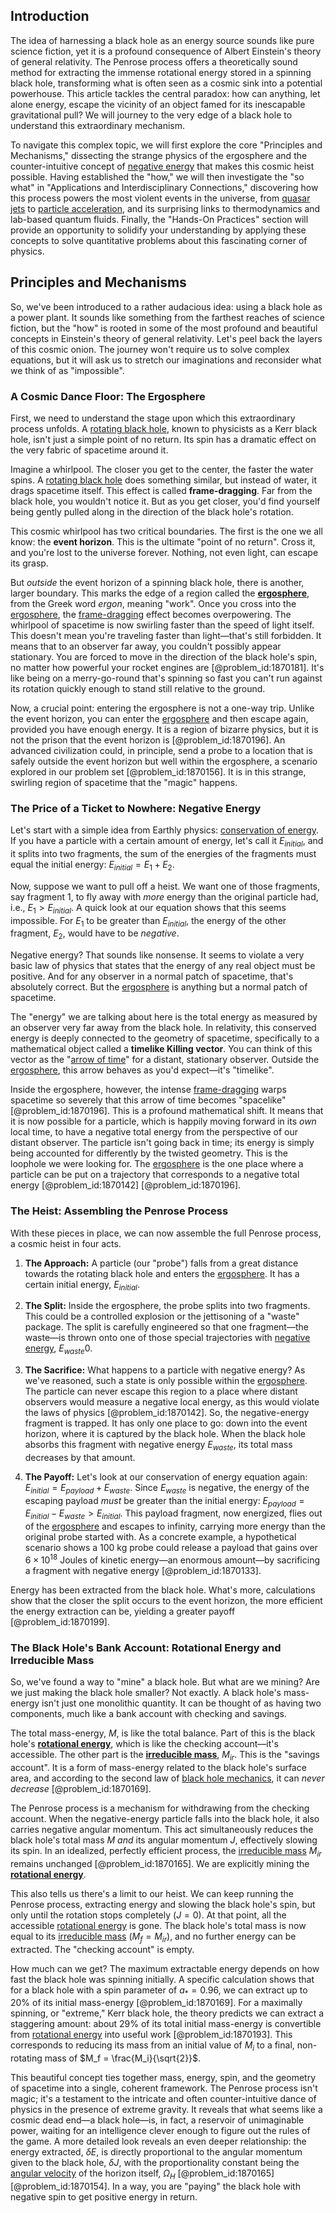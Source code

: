 ## Introduction
The idea of harnessing a black hole as an energy source sounds like pure science fiction, yet it is a profound consequence of Albert Einstein's theory of general relativity. The Penrose process offers a theoretically sound method for extracting the immense rotational energy stored in a spinning black hole, transforming what is often seen as a cosmic sink into a potential powerhouse. This article tackles the central paradox: how can anything, let alone energy, escape the vicinity of an object famed for its inescapable gravitational pull? We will journey to the very edge of a black hole to understand this extraordinary mechanism.

To navigate this complex topic, we will first explore the core "Principles and Mechanisms," dissecting the strange physics of the ergosphere and the counter-intuitive concept of [negative energy](@article_id:161048) that makes this cosmic heist possible. Having established the "how," we will then investigate the "so what" in "Applications and Interdisciplinary Connections," discovering how this process powers the most violent events in the universe, from [quasar jets](@article_id:158688) to [particle acceleration](@article_id:157708), and its surprising links to thermodynamics and lab-based quantum fluids. Finally, the "Hands-On Practices" section will provide an opportunity to solidify your understanding by applying these concepts to solve quantitative problems about this fascinating corner of physics.

## Principles and Mechanisms

So, we've been introduced to a rather audacious idea: using a black hole as a power plant. It sounds like something from the farthest reaches of science fiction, but the "how" is rooted in some of the most profound and beautiful concepts in Einstein's theory of general relativity. Let's peel back the layers of this cosmic onion. The journey won't require us to solve complex equations, but it will ask us to stretch our imaginations and reconsider what we think of as "impossible".

### A Cosmic Dance Floor: The Ergosphere

First, we need to understand the stage upon which this extraordinary process unfolds. A [rotating black hole](@article_id:261173), known to physicists as a Kerr black hole, isn't just a simple point of no return. Its spin has a dramatic effect on the very fabric of spacetime around it.

Imagine a whirlpool. The closer you get to the center, the faster the water spins. A [rotating black hole](@article_id:261173) does something similar, but instead of water, it drags spacetime itself. This effect is called **frame-dragging**. Far from the black hole, you wouldn't notice it. But as you get closer, you'd find yourself being gently pulled along in the direction of the black hole's rotation.

This cosmic whirlpool has two critical boundaries. The first is the one we all know: the **event horizon**. This is the ultimate "point of no return". Cross it, and you're lost to the universe forever. Nothing, not even light, can escape its grasp.

But *outside* the event horizon of a spinning black hole, there is another, larger boundary. This marks the edge of a region called the **[ergosphere](@article_id:160253)**, from the Greek word *ergon*, meaning "work". Once you cross into the [ergosphere](@article_id:160253), the [frame-dragging](@article_id:159698) effect becomes overpowering. The whirlpool of spacetime is now swirling faster than the speed of light itself. This doesn't mean you're traveling faster than light—that's still forbidden. It means that to an observer far away, you couldn't possibly appear stationary. You are forced to move in the direction of the black hole's spin, no matter how powerful your rocket engines are [@problem_id:1870181]. It's like being on a merry-go-round that's spinning so fast you can't run against its rotation quickly enough to stand still relative to the ground.

Now, a crucial point: entering the ergosphere is not a one-way trip. Unlike the event horizon, you can enter the [ergosphere](@article_id:160253) and then escape again, provided you have enough energy. It is a region of bizarre physics, but it is not the prison that the event horizon is [@problem_id:1870196]. An advanced civilization could, in principle, send a probe to a location that is safely outside the event horizon but well within the ergosphere, a scenario explored in our problem set [@problem_id:1870156]. It is in this strange, swirling region of spacetime that the "magic" happens.

### The Price of a Ticket to Nowhere: Negative Energy

Let's start with a simple idea from Earthly physics: [conservation of energy](@article_id:140020). If you have a particle with a certain amount of energy, let's call it $E_{initial}$, and it splits into two fragments, the sum of the energies of the fragments must equal the initial energy: $E_{initial} = E_1 + E_2$.

Now, suppose we want to pull off a heist. We want one of those fragments, say fragment $1$, to fly away with *more* energy than the original particle had, i.e., $E_1 > E_{initial}$. A quick look at our equation shows that this seems impossible. For $E_1$ to be greater than $E_{initial}$, the energy of the other fragment, $E_2$, would have to be *negative*.

Negative energy? That sounds like nonsense. It seems to violate a very basic law of physics that states that the energy of any real object must be positive. And for any observer in a normal patch of spacetime, that's absolutely correct. But the [ergosphere](@article_id:160253) is anything but a normal patch of spacetime.

The "energy" we are talking about here is the total energy as measured by an observer very far away from the black hole. In relativity, this conserved energy is deeply connected to the geometry of spacetime, specifically to a mathematical object called a **timelike Killing vector**. You can think of this vector as the "[arrow of time](@article_id:143285)" for a distant, stationary observer. Outside the [ergosphere](@article_id:160253), this arrow behaves as you'd expect—it's "timelike".

Inside the ergosphere, however, the intense [frame-dragging](@article_id:159698) warps spacetime so severely that this arrow of time becomes "spacelike" [@problem_id:1870196]. This is a profound mathematical shift. It means that it is now possible for a particle, which is happily moving forward in its *own* local time, to have a negative total energy from the perspective of our distant observer. The particle isn't going back in time; its energy is simply being accounted for differently by the twisted geometry. This is the loophole we were looking for. The [ergosphere](@article_id:160253) is the one place where a particle can be put on a trajectory that corresponds to a negative total energy [@problem_id:1870142] [@problem_id:1870196].

### The Heist: Assembling the Penrose Process

With these pieces in place, we can now assemble the full Penrose process, a cosmic heist in four acts.

1.  **The Approach:** A particle (our "probe") falls from a great distance towards the rotating black hole and enters the [ergosphere](@article_id:160253). It has a certain initial energy, $E_{initial}$.

2.  **The Split:** Inside the ergosphere, the probe splits into two fragments. This could be a controlled explosion or the jettisoning of a "waste" package. The split is carefully engineered so that one fragment—the waste—is thrown onto one of those special trajectories with [negative energy](@article_id:161048), $E_{waste}  0$.

3.  **The Sacrifice:** What happens to a particle with negative energy? As we've reasoned, such a state is only possible within the [ergosphere](@article_id:160253). The particle can never escape this region to a place where distant observers would measure a negative local energy, as this would violate the laws of physics [@problem_id:1870142]. So, the negative-energy fragment is trapped. It has only one place to go: down into the event horizon, where it is captured by the black hole. When the black hole absorbs this fragment with negative energy $E_{waste}$, its total mass decreases by that amount.

4.  **The Payoff:** Let's look at our conservation of energy equation again: $E_{initial} = E_{payload} + E_{waste}$. Since $E_{waste}$ is negative, the energy of the escaping payload *must* be greater than the initial energy: $E_{payload} = E_{initial} - E_{waste} > E_{initial}$. This payload fragment, now energized, flies out of the [ergosphere](@article_id:160253) and escapes to infinity, carrying more energy than the original probe started with. As a concrete example, a hypothetical scenario shows a 100 kg probe could release a payload that gains over $6 \times 10^{18}$ Joules of kinetic energy—an enormous amount—by sacrificing a fragment with negative energy [@problem_id:1870133].

Energy has been extracted from the black hole. What's more, calculations show that the closer the split occurs to the event horizon, the more efficient the energy extraction can be, yielding a greater payoff [@problem_id:1870199].

### The Black Hole's Bank Account: Rotational Energy and Irreducible Mass

So, we've found a way to "mine" a black hole. But what are we mining? Are we just making the black hole smaller? Not exactly. A black hole's mass-energy isn't just one monolithic quantity. It can be thought of as having two components, much like a bank account with checking and savings.

The total mass-energy, $M$, is like the total balance. Part of this is the black hole's **[rotational energy](@article_id:160168)**, which is like the checking account—it's accessible. The other part is the **[irreducible mass](@article_id:160367)**, $M_{ir}$. This is the "savings account". It is a form of mass-energy related to the black hole's surface area, and according to the second law of [black hole mechanics](@article_id:264265), it can *never decrease* [@problem_id:1870169].

The Penrose process is a mechanism for withdrawing from the checking account. When the negative-energy particle falls into the black hole, it also carries negative angular momentum. This act simultaneously reduces the black hole's total mass $M$ *and* its angular momentum $J$, effectively slowing its spin. In an idealized, perfectly efficient process, the [irreducible mass](@article_id:160367) $M_{ir}$ remains unchanged [@problem_id:1870165]. We are explicitly mining the **[rotational energy](@article_id:160168)**.

This also tells us there's a limit to our heist. We can keep running the Penrose process, extracting energy and slowing the black hole's spin, but only until the rotation stops completely ($J=0$). At that point, all the accessible [rotational energy](@article_id:160168) is gone. The black hole's total mass is now equal to its [irreducible mass](@article_id:160367) ($M_f = M_{ir}$), and no further energy can be extracted. The "checking account" is empty.

How much can we get? The maximum extractable energy depends on how fast the black hole was spinning initially. A specific calculation shows that for a black hole with a spin parameter of $a_*=0.96$, we can extract up to 20% of its initial mass-energy [@problem_id:1870169]. For a maximally spinning, or "extreme," Kerr black hole, the theory predicts we can extract a staggering amount: about 29% of its total initial mass-energy is convertible from [rotational energy](@article_id:160168) into useful work [@problem_id:1870193]. This corresponds to reducing its mass from an initial value of $M_i$ to a final, non-rotating mass of $M_f = \frac{M_i}{\sqrt{2}}$.

This beautiful concept ties together mass, energy, spin, and the geometry of spacetime into a single, coherent framework. The Penrose process isn't magic; it's a testament to the intricate and often counter-intuitive dance of physics in the presence of extreme gravity. It reveals that what seems like a cosmic dead end—a black hole—is, in fact, a reservoir of unimaginable power, waiting for an intelligence clever enough to figure out the rules of the game. A more detailed look reveals an even deeper relationship: the energy extracted, $\delta E$, is directly proportional to the angular momentum given to the black hole, $\delta J$, with the proportionality constant being the [angular velocity](@article_id:192045) of the horizon itself, $\Omega_H$ [@problem_id:1870165] [@problem_id:1870154]. In a way, you are "paying" the black hole with negative spin to get positive energy in return.